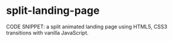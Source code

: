 # split-landing-page
CODE SNIPPET: a split animated landing page using HTML5, CSS3 transitions with vanilla JavaScript.
